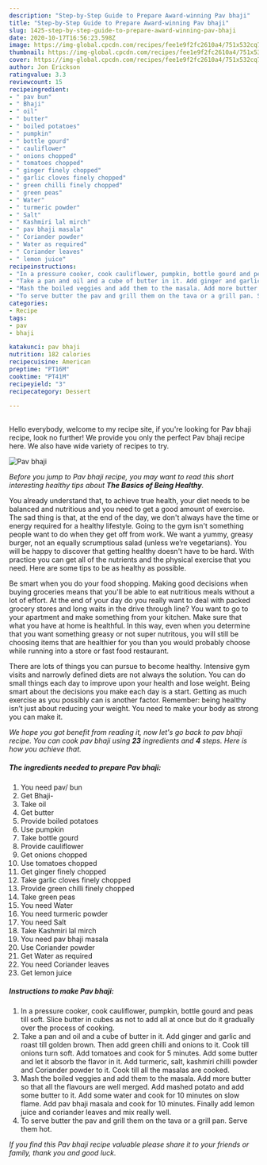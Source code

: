 ```yaml
---
description: "Step-by-Step Guide to Prepare Award-winning Pav bhaji"
title: "Step-by-Step Guide to Prepare Award-winning Pav bhaji"
slug: 1425-step-by-step-guide-to-prepare-award-winning-pav-bhaji
date: 2020-10-17T16:56:23.598Z
image: https://img-global.cpcdn.com/recipes/fee1e9f2fc2610a4/751x532cq70/pav-bhaji-recipe-main-photo.jpg
thumbnail: https://img-global.cpcdn.com/recipes/fee1e9f2fc2610a4/751x532cq70/pav-bhaji-recipe-main-photo.jpg
cover: https://img-global.cpcdn.com/recipes/fee1e9f2fc2610a4/751x532cq70/pav-bhaji-recipe-main-photo.jpg
author: Jon Erickson
ratingvalue: 3.3
reviewcount: 15
recipeingredient:
- " pav bun"
- " Bhaji"
- " oil"
- " butter"
- " boiled potatoes"
- " pumpkin"
- " bottle gourd"
- " cauliflower"
- " onions chopped"
- " tomatoes chopped"
- " ginger finely chopped"
- " garlic cloves finely chopped"
- " green chilli finely chopped"
- " green peas"
- " Water"
- " turmeric powder"
- " Salt"
- " Kashmiri lal mirch"
- " pav bhaji masala"
- " Coriander powder"
- " Water as required"
- " Coriander leaves"
- " lemon juice"
recipeinstructions:
- "In a pressure cooker, cook cauliflower, pumpkin, bottle gourd and peas till soft. Slice butter in cubes as not to add all at once but do it gradually over the process of cooking."
- "Take a pan and oil and a cube of butter in it. Add ginger and garlic and roast till golden brown. Then add green chilli and onions to it. Cook till onions turn soft. Add tomatoes and cook for 5 minutes. Add some butter and let it absorb the flavor in it. Add turmeric, salt, kashmiri chilli powder and Coriander powder to it. Cook till all the masalas are cooked."
- "Mash the boiled veggies and add them to the masala. Add more butter so that all the flavours are well merged. Add mashed potato and add some butter to it. Add some water and cook for 10 minutes on slow flame. Add pav bhaji masala and cook for 10 minutes. Finally add lemon juice and coriander leaves and mix really well."
- "To serve butter the pav and grill them on the tava or a grill pan. Serve them hot."
categories:
- Recipe
tags:
- pav
- bhaji

katakunci: pav bhaji 
nutrition: 182 calories
recipecuisine: American
preptime: "PT16M"
cooktime: "PT41M"
recipeyield: "3"
recipecategory: Dessert

---
```

<br>
Hello everybody, welcome to my recipe site, if you're looking for Pav bhaji recipe, look no further! We provide you only the perfect Pav bhaji recipe here. We also have wide variety of recipes to try.
<br>


![Pav bhaji](https://img-global.cpcdn.com/recipes/fee1e9f2fc2610a4/751x532cq70/pav-bhaji-recipe-main-photo.jpg)

<i>Before you jump to Pav bhaji recipe, you may want to read this short interesting healthy tips about <strong>The Basics of Being Healthy</strong>.</i>

You already understand that, to achieve true health, your diet needs to be balanced and nutritious and you need to get a good amount of exercise. The sad thing is that, at the end of the day, we don't always have the time or energy required for a healthy lifestyle. Going to the gym isn't something people want to do when they get off from work. We want a yummy, greasy burger, not an equally scrumptious salad (unless we’re vegetarians). You will be happy to discover that getting healthy doesn't have to be hard. With practice you can get all of the nutrients and the physical exercise that you need. Here are some tips to be as healthy as possible.

Be smart when you do your food shopping. Making good decisions when buying groceries means that you'll be able to eat nutritious meals without a lot of effort. At the end of your day do you really want to deal with packed grocery stores and long waits in the drive through line? You want to go to your apartment and make something from your kitchen. Make sure that what you have at home is healthful. In this way, even when you determine that you want something greasy or not super nutritous, you will still be choosing items that are healthier for you than you would probably choose while running into a store or fast food restaurant.

There are lots of things you can pursue to become healthy. Intensive gym visits and narrowly defined diets are not always the solution. You can do small things each day to improve upon your health and lose weight. Being smart about the decisions you make each day is a start. Getting as much exercise as you possibly can is another factor. Remember: being healthy isn’t just about reducing your weight. You need to make your body as strong you can make it. 


<i>We hope you got benefit from reading it, now let's go back to pav bhaji recipe. You can cook pav bhaji using <strong>23</strong> ingredients and <strong>4</strong> steps. Here is how you achieve that.
</i>

##### The ingredients needed to prepare Pav bhaji:

1. You need  pav/ bun
1. Get  Bhaji-
1. Take  oil
1. Get  butter
1. Provide  boiled potatoes
1. Use  pumpkin
1. Take  bottle gourd
1. Provide  cauliflower
1. Get  onions chopped
1. Use  tomatoes chopped
1. Get  ginger finely chopped
1. Take  garlic cloves finely chopped
1. Provide  green chilli finely chopped
1. Take  green peas
1. You need  Water
1. You need  turmeric powder
1. You need  Salt
1. Take  Kashmiri lal mirch
1. You need  pav bhaji masala
1. Use  Coriander powder
1. Get  Water as required
1. You need  Coriander leaves
1. Get  lemon juice


##### Instructions to make Pav bhaji:

1. In a pressure cooker, cook cauliflower, pumpkin, bottle gourd and peas till soft. Slice butter in cubes as not to add all at once but do it gradually over the process of cooking.
1. Take a pan and oil and a cube of butter in it. Add ginger and garlic and roast till golden brown. Then add green chilli and onions to it. Cook till onions turn soft. Add tomatoes and cook for 5 minutes. Add some butter and let it absorb the flavor in it. Add turmeric, salt, kashmiri chilli powder and Coriander powder to it. Cook till all the masalas are cooked.
1. Mash the boiled veggies and add them to the masala. Add more butter so that all the flavours are well merged. Add mashed potato and add some butter to it. Add some water and cook for 10 minutes on slow flame. Add pav bhaji masala and cook for 10 minutes. Finally add lemon juice and coriander leaves and mix really well.
1. To serve butter the pav and grill them on the tava or a grill pan. Serve them hot.


<i>If you find this Pav bhaji recipe valuable please share it to your friends or family, thank you and good luck.</i>
